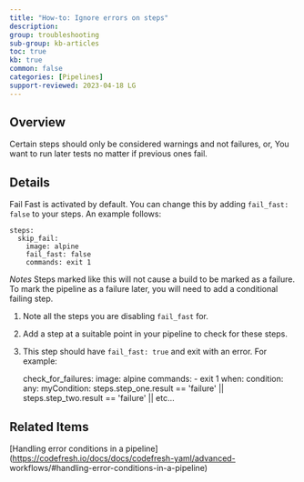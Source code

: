 ```yaml
---
title: "How-to: Ignore errors on steps"
description: 
group: troubleshooting
sub-group: kb-articles
toc: true
kb: true
common: false
categories: [Pipelines]
support-reviewed: 2023-04-18 LG
---
```


## Overview

Certain steps should only be considered warnings and not failures, or, You
want to run later tests no matter if previous ones fail.

## Details

Fail Fast is activated by default. You can change this by adding `fail_fast:
false` to your steps. An example follows:

    
    
    steps:
      skip_fail:
        image: alpine
        fail_fast: false
        commands: exit 1
    

_Notes_ Steps marked like this will not cause a build to be marked as a
failure. To mark the pipeline as a failure later, you will need to add a
conditional failing step.

  1. Note all the steps you are disabling `fail_fast` for.
  2. Add a step at a suitable point in your pipeline to check for these steps.
  3. This step should have `fail_fast: true` and exit with an error. For example:

    
    
      check_for_failures:
        image: alpine
        commands: 
          - exit 1
        when:
            condition:
                any:
                    myCondition: steps.step_one.result == 'failure' || steps.step_two.result == 'failure' || etc...
    

## Related Items

[Handling error conditions in a
pipeline](https://codefresh.io/docs/docs/codefresh-yaml/advanced-
workflows/#handling-error-conditions-in-a-pipeline)

